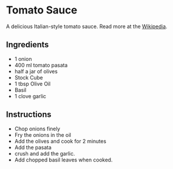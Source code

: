 # Tomato Sauce
A delicious Italian-style tomato sauce. Read more at the [Wikipedia](https://en.wikipedia.org/wiki/Tomato_sauce). 

## Ingredients
* 1 onion
* 400 ml tomato pasata
* half a jar of olives
* Stock Cube
* 1 tbsp Olive Oil
* Basil
* 1 clove garlic

## Instructions
* Chop onions finely
* Fry the onions in the oil
* Add the olives and cook for 2 minutes
* Add the pasata
* crush and add the garlic.
* Add chopped basil leaves when cooked.
